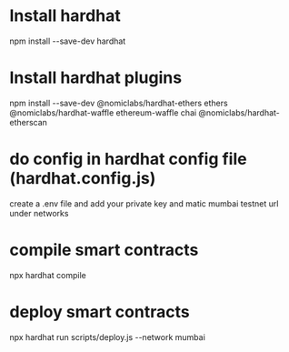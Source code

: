  
# Install hardhat

npm install --save-dev hardhat

# Install hardhat plugins

npm install --save-dev @nomiclabs/hardhat-ethers ethers @nomiclabs/hardhat-waffle ethereum-waffle chai @nomiclabs/hardhat-etherscan

# do config in hardhat config file (hardhat.config.js)

create a .env file and add your private key and matic mumbai testnet url
under networks 

# compile smart contracts

npx hardhat compile

# deploy smart contracts

npx hardhat run scripts/deploy.js --network mumbai

